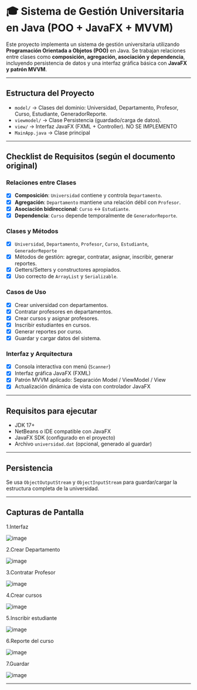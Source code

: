 # 🎓 Sistema de Gestión Universitaria en Java (POO + JavaFX + MVVM)

Este proyecto implementa un sistema de gestión universitaria utilizando **Programación Orientada a Objetos (POO)** en Java. Se trabajan relaciones entre clases como **composición, agregación, asociación y dependencia**, incluyendo persistencia de datos y una interfaz gráfica básica con **JavaFX y patrón MVVM**.

---

## Estructura del Proyecto

- `model/` → Clases del dominio: Universidad, Departamento, Profesor, Curso, Estudiante, GeneradorReporte.
- `viewmodel/` → Clase Persistencia (guardado/carga de datos).
- `view/` → Interfaz JavaFX (FXML + Controller). NO SE IMPLEMENTO
- `MainApp.java` → Clase principal

---

## Checklist de Requisitos (según el documento original)

### Relaciones entre Clases

- [x] **Composición**: `Universidad` contiene y controla `Departamento`.
- [x] **Agregación**: `Departamento` mantiene una relación débil con `Profesor`.
- [x] **Asociación bidireccional**: `Curso` ↔ `Estudiante`.
- [x] **Dependencia**: `Curso` depende temporalmente de `GeneradorReporte`.

### Clases y Métodos

- [x] `Universidad`, `Departamento`, `Profesor`, `Curso`, `Estudiante`, `GeneradorReporte`
- [x] Métodos de gestión: agregar, contratar, asignar, inscribir, generar reportes.
- [x] Getters/Setters y constructores apropiados.
- [x] Uso correcto de `ArrayList` y `Serializable`.

### Casos de Uso

- [x] Crear universidad con departamentos.
- [x] Contratar profesores en departamentos.
- [x] Crear cursos y asignar profesores.
- [x] Inscribir estudiantes en cursos.
- [x] Generar reportes por curso.
- [x] Guardar y cargar datos del sistema.

### Interfaz y Arquitectura

- [x] Consola interactiva con menú (`Scanner`)
- [x] Interfaz gráfica JavaFX (FXML)
- [x] Patrón MVVM aplicado: Separación Model / ViewModel / View
- [x] Actualización dinámica de vista con controlador JavaFX

---

## Requisitos para ejecutar

- JDK 17+
- NetBeans o IDE compatible con JavaFX
- JavaFX SDK (configurado en el proyecto)
- Archivo `universidad.dat` (opcional, generado al guardar)

---

## Persistencia

Se usa `ObjectOutputStream` y `ObjectInputStream` para guardar/cargar la estructura completa de la universidad.

---

## Capturas de Pantalla
1.Interfaz

![image](https://github.com/user-attachments/assets/9739e8da-d6e4-45a0-8f9e-994c6aaf74df)

2.Crear Departamento

![image](https://github.com/user-attachments/assets/d8e7d43a-e068-41f0-9f7f-b3160088ae22)

3.Contratar Profesor

![image](https://github.com/user-attachments/assets/ee15654d-f804-48f8-be8c-b2561868bb86)

4.Crear cursos

![image](https://github.com/user-attachments/assets/2fb53a00-db79-40d9-bd38-25cbd0ccdaf1)

5.Inscribir estudiante

![image](https://github.com/user-attachments/assets/2ec4c7ed-8c25-4bd4-9528-5ea42f6bb60c)

6.Reporte del curso

![image](https://github.com/user-attachments/assets/da1a874a-8413-4e30-8dd9-f44792d64a1a)

7.Guardar

![image](https://github.com/user-attachments/assets/6709b341-020a-4bc9-aaf9-50c711d10dc3)





---


